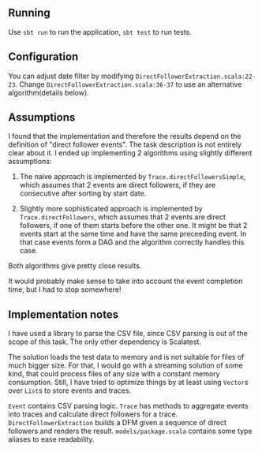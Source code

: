 ## Running

Use `sbt run` to run the application, `sbt test` to run tests.

## Configuration

You can adjust date filter by modifying `DirectFollowerExtraction.scala:22-23`. Change `DirectFollowerExtraction.scala:36-37` to use an alternative algorithm(details below).

## Assumptions

I found that the implementation and therefore the results depend on the definition of "direct follower events". The task description is not entirely clear about it. I ended up implementing 2 algorithms using slightly different assumptions:

1. The naive approach is implemented by `Trace.directFollowersSimple`, which assumes that 2 events are direct followers, if they are consecutive after sorting by start date.

2. Slightly more sophisticated approach is implemented by `Trace.directFollowers`, which assumes that 2 events are direct followers, if one of them starts before the other one. It might be that 2 events start at the same time and have the same preceeding event. In that case events form a DAG and the algorithm correctly handles this case.

Both algorithms give pretty close results.

It would probably make sense to take into account the event completion time, but I had to stop somewhere!

## Implementation notes

I have used a library to parse the CSV file, since CSV parsing is out of the scope of this task. The only other dependency is Scalatest.

The solution loads the test data to memory and is not suitable for files of much bigger size. For that, I would go with a streaming solution of some kind, that could process files of any size with a constant memory consumption. Still, I have tried to optimize things by at least using `Vector`s over `List`s to store events and traces.

`Event` contains CSV parsing logic. `Trace` has methods to aggregate events into traces and calculate direct followers for a trace. `DirectFollowerExtraction` builds a DFM given a sequence of direct followers and renders the result. `models/package.scala` contains some type aliases to ease readability.